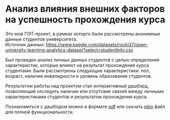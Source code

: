 # Анализ влияния внешних факторов на успешность прохождения курса  
Это мой ПЭТ-проект, в рамках которго были рассмотрены анонимные данные студентов университета.  
Источник данных: https://www.kaggle.com/datasets/rocki37/open-university-learning-analytics-dataset?select=studentInfo.csv  
  
Был проведен анализ личных данных студентов с целью определения характеристик, которые влияют на результат прохождения курса студентами. Были рассмотрены следующие характеристики: пол, возраст, наличие инвалидности и уровень образования студентов.  

Результатом работы над проектом стал интерактивный дашборд, позволяющий отследить наличие или отсутсвие связей между личными характеристиками студентов 
и результатом прохождения курса.  

Познакомиться с дашбодом можно в формате [pdf](https://github.com/EvgeniiaEshkina/Data_Visualisation/blob/main/students%20dashboard/students%20dashboard.pdf)
или скачать [pbix](https://github.com/EvgeniiaEshkina/Data_Visualisation/blob/main/students%20dashboard/students%20dashboard.pbix) файл для полной функциональности.
